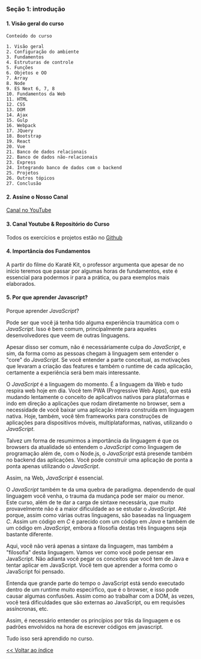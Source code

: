 ### Seção 1: introdução

#### 1. Visão geral do curso

    Conteúdo do curso

    1. Visão geral
    2. Configuração do ambiente
    3. Fundamentos
    4. Estruturas de controle
    5. Funções
    6. Objetos e OO
    7. Array
    8. Node
    9. ES Next 6, 7, 8
    10. Fundamentos da Web
    11. HTML
    12. CSS
    13. DOM
    14. Ajax
    15. Gulp
    16. Webpack
    17. JQuery
    18. Bootstrap
    19. React
    20. Vue
    21. Banco de dados relacionais
    22. Banco de dados não-relacionais
    23. Express
    24. Integrando banco de dados com o backend
    25. Projetos
    26. Outros tópicos
    27. Conclusão


#### 2. Assine o Nosso Canal

[Canal no YouTube](https://youtube.com/cod3rcursos)


#### 3. Canal Youtube & Repositório do Curso

Todos os exercícios e projetos estão no [Github](https://github.com/cod3rcursos/web-moderno)

#### 4. Importância dos Fundamentos

A partir do filme do Karatê Kit, o professor argumenta que apesar de no início teremos que passar por algumas horas de fundamentos, este é essencial para podermos ir para a prática, ou para exemplos mais elaborados.

#### 5. Por que aprender Javascript?

Porque aprender *JavaScript*?

Pode ser que você já tenha tido alguma experiência traumática com o *JavaScript*. Isso é bem comum, principalmente para aqueles desenvolvedores que veem de outras linguagens.

Apesar disso ser comum, não é necessáriamente culpa do *JavaScript*, e sim, da forma como as pessoas chegam à linguagem sem entender o "core" do *JavaScript*. Se você entender a parte conceitual, as motivações que levaram a criação das features e também o runtime de cada aplicação, certamente a experiência será bem mais interessante.

O *JavaScript* é a linguagem do momento. É a linguagem da Web e tudo respira web hoje em dia. Você tem PWA (Progressive Web Apps), que está mudando lentamente o conceito de aplicativos nativos para plataformas e indo em direção a aplicações que rodam diretamente no browser, sem a necessidade de você baixar uma aplicação inteira construída em linguagem nativa. Hoje, também, você têm frameworks para construções de aplicações para dispositivos móveis, multiplataformas, nativas, utilizando o *JavaScript*.

Talvez um forma de resumirmos a importância da linguagem é que os browsers da atualidade só entendem o *JavaScript* como linguagem de programação além de, com o Node.js, o *JavaScript* está presende também no backend das aplicações. Você pode construír uma aplicação de ponta a ponta apenas utilizando o *JavaScript*.

Assim, na Web, *JavaScript* é essencial.

O *JavaScript* também te da uma quebra de paradigma. dependendo de qual linguagem você venha, o trauma da mudança pode ser maior ou menor. Este curso, além de te dar a carga de sintaxe necessária, que muito provavelmente não é a maior dificuldade ao se estudar o *JavaScript*. Até porque, assim como várias outras linguagens, são baseadas na linguagem *C*. Assim um código em *C* é parecido com um código em *Java* e também de um código em *JavaScript*, embora a filosofia destas três linguagens seja bastante diferente.

Aqui, você não verá apenas a sintaxe da linguagem, mas também a "filosofia" desta linguagem. Vamos ver como você pode pensar em JavaScript. Não adianta você pegar os conceitos que você tem de Java e tentar aplicar em JavaScript. Você tem que aprender a forma como o JavaScript foi pensado.

Entenda que grande parte do tempo o JavaScript está sendo executado dentro de um runtime muito especírfico, que é o browser, e isso pode causar algumas confusões. Assim como ao trabalhar com a DOM, às vezes, você terá dificuldades que são externas ao JavaScript, ou em requisões assíncronas, etc.

Assim, é necessário entender os princípios por trâs da linguagem e os padrões envolvidos na hora de escrever códigos em javascript. 

Tudo isso será aprendido no curso.

[<< Voltar ao índice](../README.md)